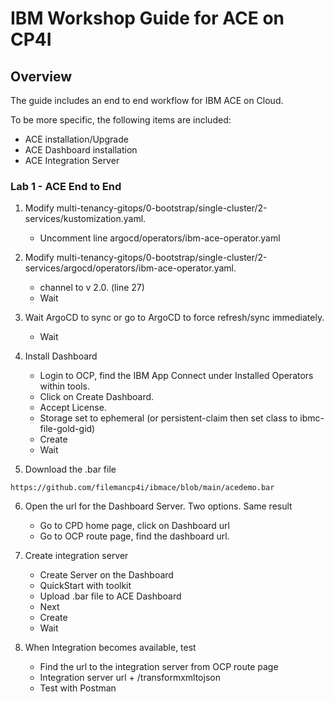 # IBM Workshop Guide for **ACE on CP4I**

## Overview  

<!--- cSpell:ignore gitorg YAMLs -->

The guide includes an end to end workflow for IBM ACE on Cloud.

To be more specific, the following items are included:

-   ACE installation/Upgrade
-   ACE Dashboard installation
-   ACE Integration Server

### Lab 1 - ACE End to End

1. Modify  multi-tenancy-gitops/0-bootstrap/single-cluster/2-services/kustomization.yaml. 
    - Uncomment line argocd/operators/ibm-ace-operator.yaml
2. Modify multi-tenancy-gitops/0-bootstrap/single-cluster/2-services/argocd/operators/ibm-ace-operator.yaml. 
    - channel to v 2.0. (line 27)
    - Wait
3. Wait ArgoCD to sync or go to ArgoCD to force refresh/sync immediately.
    - Wait
4. Install Dashboard
    - Login to OCP, find the IBM App Connect under Installed Operators within tools. 
    - Click on Create Dashboard. 
    - Accept License. 
    - Storage set to ephemeral (or persistent-claim then set class to ibmc-file-gold-gid)
    - Create
    - Wait

5. Download the .bar file
```
https://github.com/filemancp4i/ibmace/blob/main/acedemo.bar
```

6. Open the url for the Dashboard Server. Two options. Same result
    - Go to CPD home page, click on Dashboard url
    - Go to OCP route page, find the dashboard url.

5. Create integration server
    - Create Server on the Dashboard
    - QuickStart with toolkit
    - Upload .bar file to ACE Dashboard
    - Next
    - Create
    - Wait

6. When Integration becomes available, test
    - Find the url to the integration server from OCP route page
    - Integration server url + /transformxmltojson
    - Test with Postman
